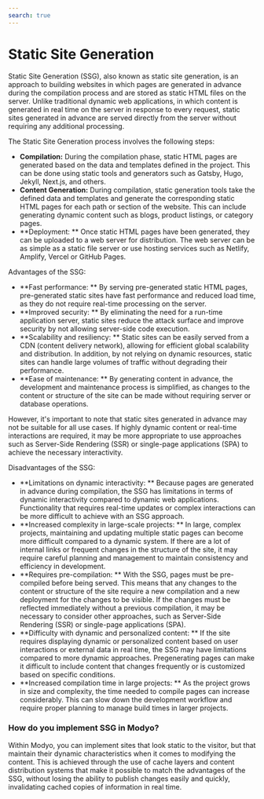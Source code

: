 ```yaml
---
search: true
---
```


# Static Site Generation

Static Site Generation (SSG), also known as static site generation, is an approach to building websites in which pages are generated in advance during the compilation process and are stored as static HTML files on the server. Unlike traditional dynamic web applications, in which content is generated in real time on the server in response to every request, static sites generated in advance are served directly from the server without requiring any additional processing.

The Static Site Generation process involves the following steps:

- **Compilation:** During the compilation phase, static HTML pages are generated based on the data and templates defined in the project. This can be done using static tools and generators such as Gatsby, Hugo, Jekyll, Next.js, and others.
- **Content Generation:** During compilation, static generation tools take the defined data and templates and generate the corresponding static HTML pages for each path or section of the website. This can include generating dynamic content such as blogs, product listings, or category pages.
- **Deployment: ** Once static HTML pages have been generated, they can be uploaded to a web server for distribution. The web server can be as simple as a static file server or use hosting services such as Netlify, Amplify, Vercel or GitHub Pages.

Advantages of the SSG:

- **Fast performance: ** By serving pre-generated static HTML pages, pre-generated static sites have fast performance and reduced load time, as they do not require real-time processing on the server.
- **Improved security: ** By eliminating the need for a run-time application server, static sites reduce the attack surface and improve security by not allowing server-side code execution.
- **Scalability and resiliency: ** Static sites can be easily served from a CDN (content delivery network), allowing for efficient global scalability and distribution. In addition, by not relying on dynamic resources, static sites can handle large volumes of traffic without degrading their performance.
- **Ease of maintenance: ** By generating content in advance, the development and maintenance process is simplified, as changes to the content or structure of the site can be made without requiring server or database operations.

However, it's important to note that static sites generated in advance may not be suitable for all use cases. If highly dynamic content or real-time interactions are required, it may be more appropriate to use approaches such as Server-Side Rendering (SSR) or single-page applications (SPA) to achieve the necessary interactivity.

Disadvantages of the SSG:

- **Limitations on dynamic interactivity: ** Because pages are generated in advance during compilation, the SSG has limitations in terms of dynamic interactivity compared to dynamic web applications. Functionality that requires real-time updates or complex interactions can be more difficult to achieve with an SSG approach.
- **Increased complexity in large-scale projects: ** In large, complex projects, maintaining and updating multiple static pages can become more difficult compared to a dynamic system. If there are a lot of internal links or frequent changes in the structure of the site, it may require careful planning and management to maintain consistency and efficiency in development.
- **Requires pre-compilation: ** With the SSG, pages must be pre-compiled before being served. This means that any changes to the content or structure of the site require a new compilation and a new deployment for the changes to be visible. If the changes must be reflected immediately without a previous compilation, it may be necessary to consider other approaches, such as Server-Side Rendering (SSR) or single-page applications (SPA).
- **Difficulty with dynamic and personalized content: ** If the site requires displaying dynamic or personalized content based on user interactions or external data in real time, the SSG may have limitations compared to more dynamic approaches. Pregenerating pages can make it difficult to include content that changes frequently or is customized based on specific conditions.
- **Increased compilation time in large projects: ** As the project grows in size and complexity, the time needed to compile pages can increase considerably. This can slow down the development workflow and require proper planning to manage build times in larger projects.

### How do you implement SSG in Modyo?

Within Modyo, you can implement sites that look static to the visitor, but that maintain their dynamic characteristics when it comes to modifying the content. This is achieved through the use of cache layers and content distribution systems that make it possible to match the advantages of the SSG, without losing the ability to publish changes easily and quickly, invalidating cached copies of information in real time.

